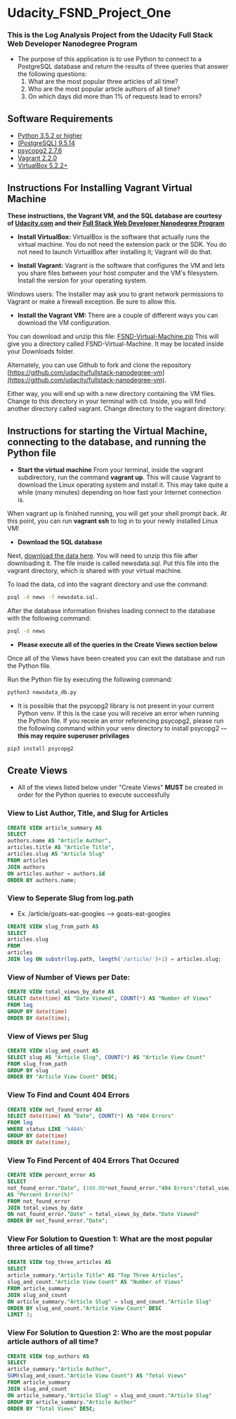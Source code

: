# Udacity_FSND_Project_One

### This is the Log Analysis Project from the Udacity Full Stack Web Developer Nanodegree Program
* The purpose of this application is to use Python to connect to a PostgreSQL database and return the results of three queries that answer the following questions:
    1. What are the most popular three articles of all time?
    2. Who are the most popular article authors of all time?
    3. On which days did more than 1% of requests lead to errors? 

## Software Requirements
* [Python 3.5.2 or higher]( https://www.python.org/downloads)
* [(PostgreSQL) 9.5.14](https://www.postgresql.org/download/)
* [psycopg2 2.7.6](http://initd.org/psycopg/download/)
* [Vagrant 2.2.0](https://www.vagrantup.com/downloads.html)
* [VirtualBox 5.2.2+](https://www.virtualbox.org/wiki/Downloads)

## Instructions For Installing Vagrant Virtual Machine

**These instructions, the Vagrant VM, and the SQL database are courtesy of [Udacity.com](https://www.udacity.com) and their [Full Stack Web Developer Nanodegree Program](https://www.udacity.com/course/full-stack-web-developer-nanodegree--nd004)**

* **Install VirtualBox:**
VirtualBox is the software that actually runs the virtual machine. You do not need the extension pack or the SDK. You do not need to launch VirtualBox after installing it; Vagrant will do that.

* **Install Vagrant:**
Vagrant is the software that configures the VM and lets you share files between your host computer and the VM's filesystem. Install the version for your operating system.

Windows users: The Installer may ask you to grant network permissions to Vagrant or make a firewall exception. Be sure to allow this.

* **Install the Vagrant VM:**
There are a couple of different ways you can download the VM configuration.

You can download and unzip this file: [FSND-Virtual-Machine.zip](https://s3.amazonaws.com/video.udacity-data.com/topher/2018/April/5acfbfa3_fsnd-virtual-machine/fsnd-virtual-machine.zip) This will give you a directory called FSND-Virtual-Machine. It may be located inside your Downloads folder.

Alternately, you can use Github to fork and clone the repository [https://github.com/udacity/fullstack-nanodegree-vm](https://github.com/udacity/fullstack-nanodegree-vm).

Either way, you will end up with a new directory containing the VM files. Change to this directory in your terminal with cd. Inside, you will find another directory called vagrant. Change directory to the vagrant directory:

## Instructions for starting the Virtual Machine, connecting to the database, and running the Python file 

* **Start the virtual machine**
From your terminal, inside the vagrant subdirectory, run the command **vagrant up**. This will cause Vagrant to download the Linux operating system and install it. This may take quite a while (many minutes) depending on how fast your Internet connection is.

When vagrant up is finished running, you will get your shell prompt back. At this point, you can run **vagrant ssh** to log in to your newly installed Linux VM!

* **Download the SQL database**

Next, [download the data here](https://d17h27t6h515a5.cloudfront.net/topher/2016/August/57b5f748_newsdata/newsdata.zip). You will need to unzip this file after downloading it. The file inside is called newsdata.sql. Put this file into the vagrant directory, which is shared with your virtual machine.

To load the data, cd into the vagrant directory and use the command: 

```bash
psql -d news -f newsdata.sql.
```
After the database information finishes loading connect to the database with the following command:

```bash
psql -d news
```

* **Please execute all of the queries in the Create Views section below**

Once all of the Views have been created you can exit the database and run the Python file.

Run the Python file by executing the following command:

```bash
python3 newsdata_db.py
```

* It is possible that the psycopg2 library is not present in your current Python venv. If this is the case you will receive an error when running the Python file. If you receie an error referencing psycopg2, please run the following command within your venv directory to install psycopg2 **--this may require superuser privilages**

```bash
pip3 install psycopg2
```

## Create Views

* All of the views listed below under "Create Views" **MUST** be created in order for the Python queries to execute successfully

### View to List Author, Title, and Slug for Articles

```sql
CREATE VIEW article_summary AS
SELECT
authors.name AS "Article Author",
articles.title AS "Article Title",
articles.slug AS "Article Slug"
FROM articles
JOIN authors
ON articles.author = authors.id
ORDER BY authors.name;
```

### View to Seperate Slug from log.path
* Ex. /article/goats-eat-googles --> goats-eat-googles

```sql
CREATE VIEW slug_from_path AS
SELECT
articles.slug
FROM
articles
JOIN log ON substr(log.path, length('/article/')+1) = articles.slug;
```


### View of Number of Views per Date:

```sql
CREATE VIEW total_views_by_date AS
SELECT date(time) AS "Date Viewed", COUNT(*) AS "Number of Views"
FROM log
GROUP BY date(time)
ORDER BY date(time);
```

### View of Views per Slug

```sql
CREATE VIEW slug_and_count AS
SELECT slug AS "Article Slug", COUNT(*) AS "Article View Count"
FROM slug_from_path
GROUP BY slug
ORDER BY "Article View Count" DESC;
```

### View To Find and Count 404 Errors

```sql
CREATE VIEW not_found_error AS
SELECT date(time) AS "Date", COUNT(*) AS "404 Errors"
FROM log
WHERE status LIKE '%404%'
GROUP BY date(time)
ORDER BY date(time);
```


### View To Find Percent of 404 Errors That Occured

```sql
CREATE VIEW percent_error AS
SELECT
not_found_error."Date", (100.00*not_found_error."404 Errors"/total_views_by_date."Number of Views")
AS "Percent Error(%)"
FROM not_found_error
JOIN total_views_by_date
ON not_found_error."Date" = total_views_by_date."Date Viewed"
ORDER BY not_found_error."Date";
```

### View For Solution to Question 1: What are the most popular three articles of all time?

```sql
CREATE VIEW top_three_articles AS
SELECT
article_summary."Article Title" AS "Top Three Articles",
slug_and_count."Article View Count" AS "Number of Views"
FROM article_summary
JOIN slug_and_count
ON article_summary."Article Slug" = slug_and_count."Article Slug"
ORDER BY slug_and_count."Article View Count" DESC
LIMIT 3;
```

### View For Solution to Question 2: Who are the most popular article authors of all time?

```sql
CREATE VIEW top_authors AS
SELECT
article_summary."Article Author",
SUM(slug_and_count."Article View Count") AS "Total Views"
FROM article_summary
JOIN slug_and_count
ON article_summary."Article Slug" = slug_and_count."Article Slug"
GROUP BY article_summary."Article Author"
ORDER BY "Total Views" DESC;
```


